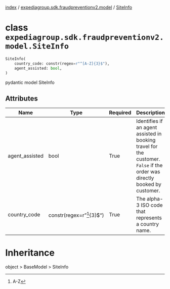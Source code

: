 [index](index.md) /
[expediagroup.sdk.fraudpreventionv2.model](expediagroup.sdk.fraudpreventionv2.model.md)
/ [SiteInfo](SiteInfo.md)

# class `expediagroup.sdk.fraudpreventionv2.model.SiteInfo`

```python
SiteInfo(
    country_code: constr(regex=r"^[A-Z]{3}$"),
    agent_assisted: bool,
)
```

pydantic model SiteInfo

## Attributes

| Name           | Type                      | Required | Description                                                                                                               |
| -------------- | ------------------------- | -------- | ------------------------------------------------------------------------------------------------------------------------- |
| agent_assisted | bool                      | True     | Identifies if an agent assisted in booking travel for the customer. `False` if the order was directly booked by customer. |
| country_code   | constr(regex=r”[^1]{3}$“) | True     | The alpha-3 ISO code that represents a country name.                                                                      |

# Inheritance

object > BaseModel > SiteInfo

[^1]: A-Z
